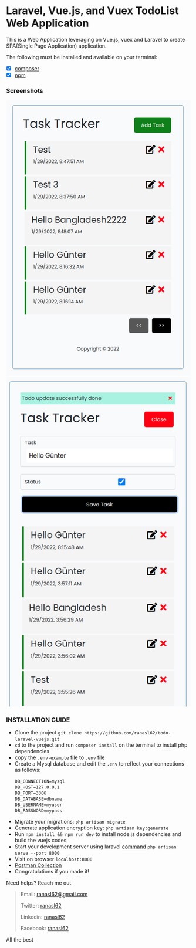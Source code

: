 # Laravel, Vue.js, and Vuex TodoList Web Application

This is a Web Application leveraging on Vue.js, vuex and Laravel to create SPA(Single Page Application) application.

The following must be installed and available on your terminal:
- [x] [composer](https://getcomposer.org/doc/00-intro.md)
- [x] [npm](https://nodejs.org/en/)

### Screenshots
![list](./screenshots/screenshot1.png)
![list with update](./screenshots/screenshot2.png)




### INSTALLATION GUIDE
- Clone the project
   `git clone https://github.com/ranasl62/todo-laravel-vuejs.git`
- ``cd`` to the project and run ``composer install`` on the terminal to install php dependencies
- copy the `.env-example` file to `.env` file
- Create a Mysql database and edit the ``.env`` to reflect your connections as follows:
    ```dotenv
    DB_CONNECTION=mysql
    DB_HOST=127.0.0.1
    DB_PORT=3306
    DB_DATABASE=dbname
    DB_USERNAME=myuser
    DB_PASSWORD=mypass
    ```
- Migrate your migrations: `php artisan migrate`
- Generate application encryption key: `php artisan key:generate`
- Run `npm install && npm run dev` to install node.js dependencies and build the vuejs codes
- Start your development server using laravel [command](https://laravel.com/docs/8.x/artisan) `php artisan serve --port 8000`
- Visit on browser `localhost:8000`
- [Postman Collection](https://www.getpostman.com/collections/dfed4cca97215af7861a)
- Congratulations if you made it!

Need helps? Reach me out
>Email: ranasl62@gmail.com
>
>Twitter: [ranasl62](https://twitter.com/ranasl62)
>
>Linkedin: [ranasl62](https://www.linkedin.com/in/ranasl62/)
>
>Facebook: [ranasl62](https://www.linkedin.com/in/ranasl62/)

All the best
